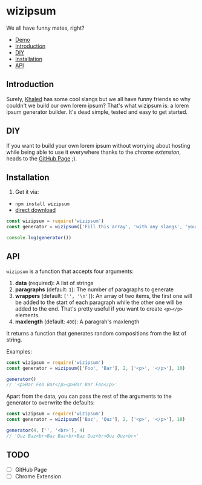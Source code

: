 # wizipsum

We all have funny mates, right?

* [Demo](https://wizbii.github.io/wizipsum)
* [Introduction](https://github.com/wizbii/wizipsum#introduction)
* [DIY](https://github.com/wizbii/wizipsum#diy)
* [Installation](https://github.com/wizbii/wizipsum#installation)
* [API](https://github.com/wizbii/wizipsum#api)

## Introduction

Surely, [Khaled](http://khaledipsum.com/) has some cool slangs but we all have funny friends so why couldn't we build our own lorem ipsum?
That's what wizipsum is: a lorem ipsum generator builder.
It's dead simple, tested and easy to get started.

## DIY

If you want to build your own lorem ipsum without worrying about hosting while being able to use it everywhere thanks to the *chrome extension*, heads to the [GitHub Page](https://wizbii.github.io/wizipsum) ;).

## Installation

1. Get it via:
  * `npm install wizipsum`
  * [direct download](https://raw.githubusercontent.com/wizbii/wizipsum/master/dist/wizipsum.js)

```javascript
const wizipsum = require('wizipsum')
const generator = wizipsum(['Fill this array', 'with any slangs', 'you want'])

console.log(generator())
```

## API

`wizipsum` is a function that accepts four arguments:

1. **data** (required): A list of strings
2. **paragraphs** (default: `1`): The number of paragraphs to generate
3. **wrappers** (default: `['', '\n']`): An array of two items, the first one will be added to the start of each paragraph while the other one will be added to the end. That's pretty useful if you want to create `<p></p>` elements.
4. **maxlength** (default: `400`): A paragrah's maxlength

It returns a function that generates random compositions from the list of string.

Examples:

```javascript
const wizipsum = require('wizipsum')
const generator = wizipsum(['Foo', 'Bar'], 2, ['<p>', '</p>'], 10)

generator()
// '<p>Bar Foo Bar</p><p>Bar Bar Foo</p>'
```

Apart from the data, you can pass the rest of the arguments to the generator to overwrite the defaults:

```javascript
const wizipsum = require('wizipsum')
const generator = wizipsum(['Baz', 'Quz'], 2, ['<p>', '</p>'], 10)

generator(4, ['', '<br>'], 4)
// 'Quz Baz<br>Baz Baz<br>Baz Quz<br>Quz Quz<br>'
```

## TODO

* [ ] GitHub Page
* [ ] Chrome Extension

